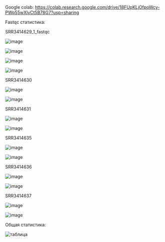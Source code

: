 
Google colab: https://colab.research.google.com/drive/18FUpKLjOfpoWcy-PWp55wXlyCt5B78G7?usp=sharing

Fastqc статистика:

SRR3414629_1_fastqc

![image](https://user-images.githubusercontent.com/72361668/144646304-3e5e6683-a64b-46d0-bb2b-da4cae6d741d.png)

![image](https://user-images.githubusercontent.com/72361668/144645732-20c87718-c2e4-439c-a606-e4ea6a2cae09.png)

![image](https://user-images.githubusercontent.com/72361668/144645929-83154775-0077-4975-90e3-3b35d769a8c7.png)

![image](https://user-images.githubusercontent.com/72361668/144645966-0a428819-8020-4275-a2a4-d53844fa82bd.png)


SRR3414630

![image](https://user-images.githubusercontent.com/72361668/144646514-19fc83d3-e1ac-4968-8c5c-a4d3eee6db44.png)

![image](https://user-images.githubusercontent.com/72361668/144646556-1de963aa-57fa-49e4-9d47-0abfd2122f6c.png)

SRR3414631

![image](https://user-images.githubusercontent.com/72361668/144646667-2d3628b6-61f6-4300-b9eb-9244a5ea1b14.png)

![image](https://user-images.githubusercontent.com/72361668/144646734-3eb8ac36-7c81-478d-98d5-097089fe5a1b.png)

SRR3414635

![image](https://user-images.githubusercontent.com/72361668/144646853-e28034e4-2fe0-46b6-bed9-3a7a02d43127.png)

![image](https://user-images.githubusercontent.com/72361668/144646897-d71696f3-5370-43fa-85ad-607ef79267e1.png)


SRR3414636

![image](https://user-images.githubusercontent.com/72361668/144646948-12426e1b-8227-4458-9780-10ecedc1fe9d.png)

![image](https://user-images.githubusercontent.com/72361668/144647029-3dc0036b-6afb-4a1e-884b-3381acb8327c.png)


SRR3414637

![image](https://user-images.githubusercontent.com/72361668/144647098-688a6c9d-6429-4949-a7fd-e5379ad8c891.png)

![image](https://user-images.githubusercontent.com/72361668/144647156-c6496376-1247-468d-8972-e81e71c79e7e.png)

Общая статистика:

![таблица](https://user-images.githubusercontent.com/72361668/144652421-4b1867fe-84a9-4853-babe-9683a49b9fbb.png)

